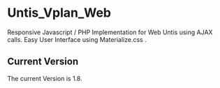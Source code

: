 # Untis_Vplan_Web
Responsive Javascript / PHP Implementation for Web Untis using AJAX calls. Easy User Interface using Materialize.css .


## Current Version
The current Version is 1.8.
